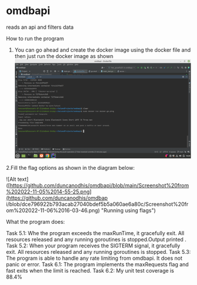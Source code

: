 # omdbapi
reads an api and filters data


How to run the program
1. You can go ahead and create the docker image using the docker file and then just run the docker image as shown
![Alt text](https://github.com/duncanodhis/omdbapi/blob/dce796922b793acab27040bdef5b5a060ae6a80c/Screenshot%20from%202022-11-06%2016-28-05.png "How to run it as a docker image")

2.Fill the flag options as shown in the diagram below:

![Alt text]([https://github.com/duncanodhis/omdbapi/blob/main/Screenshot%20from%202022-11-05%2014-55-25.png](https://github.com/duncanodhis/omdbap i/blob/dce796922b793acab27040bdef5b5a060ae6a80c/Screenshot%20from%202022-11-06%2016-03-46.png) "Running using flags")


What the program does:

Task 5.1: Whe the  program exceeds the maxRunTime, it  gracefully exit. All resources  released and any running goroutines is  stopped.Output printed . 
Task 5.2: When your program receives the SIGTERM signal, it gracefully exit. All resources  released and any running goroutines is stopped. 
Task 5.3: The program is   able to handle any rate limiting from omdbapi. It does  not panic or error.
Task 6.1: The program implements the maxRequests flag and fast exits when the limit is reached.
Task 6.2: My unit test coverage  is  88.4%

